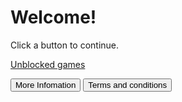 <html>
<body>
<h1>Welcome!</h1>
<p>Click a button to continue.</p>
</body>
</html>

<html>
<body>
 
<a href="https://mas0ng.github.io/unblocked-games" class="button">Unblocked games</a>
 <br>

<button type="button" onclick="alert('There is no infomation at the moment')">More Infomation</button>
<button type="button" onclick="alert('There is no infomation at the moment')">Terms and conditions</button>
 
 <br>

</body>
<html>
